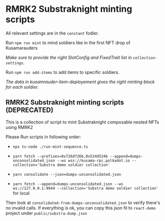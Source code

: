 # RMRK2 Substraknight minting scripts

All relevant settings are in the `constant` fodler.

Run `npm run mint` to mind soldiers like in the first NFT drop of Kusamarauders

*Make sure to provide the right SlotConfig and FixedTrait list in `collection-settings`.*

Run `npm run add-items` to add items to specific soldiers.

*The data in kusamrauder-item-deployement gives the right minting block for each soldier.*

## RMRK2 Substraknight minting scripts (DEPRECATED)

This is a collection of script to mint Substraknight composable nested NFTs using RMRK2

Please Run scripts in following order:

- `npx ts-node ./run-mint-sequence.ts`
- `yarn fetch --prefixes=0x726d726b,0x524d524b --append=dumps-unconsolidated.json --ws wss://kusama-rpc.polkadot.io --collection='Substra demo soldier collection'`
- `yarn consolidate --json=dumps-unconsolidated.json`

- `yarn fetch --append=dumps-unconsolidated.json --ws ws://127.0.0.1:9944 --collection='Substra demo soldier collection'` for local

Then look at `consolidated-from-dumps-unconsolidated.json` to verify there's no invalid calls. If everything is ok, you can copy this json fil to `react-demo`
project under `public/substra-dump.json`
